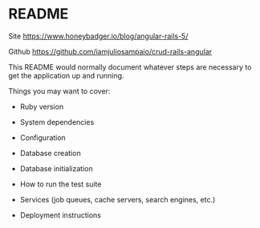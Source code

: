 # README

Site
https://www.honeybadger.io/blog/angular-rails-5/

Github
https://github.com/iamjuliosampaio/crud-rails-angular

This README would normally document whatever steps are necessary to get the
application up and running.

Things you may want to cover:

* Ruby version

* System dependencies

* Configuration

* Database creation

* Database initialization

* How to run the test suite

* Services (job queues, cache servers, search engines, etc.)

* Deployment instructions



